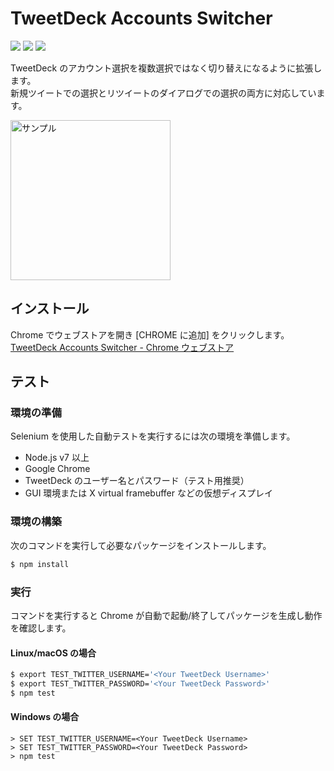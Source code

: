 TweetDeck Accounts Switcher
==========================

[![][travis-badge]][travis-link]
[![][appveyor-badge]][appveyor-link]
[![][dependencies-badge]][dependencies-link]

TweetDeck のアカウント選択を複数選択ではなく切り替えになるように拡張します。  
新規ツイートでの選択とリツイートのダイアログでの選択の両方に対応しています。

<img src="https://raw.githubusercontent.com/wiki/chitoku-k/TweetDeckAccountsSwitcher/tweetdeck_account_switcher_enabled.gif" alt="サンプル" width="256">

## インストール

Chrome でウェブストアを開き [CHROME に追加] をクリックします。  
[TweetDeck Accounts Switcher - Chrome ウェブストア](https://chrome.google.com/webstore/detail/tweetdeck-accounts-switch/cjnfkpniglbbhifpkfnclpndpbhmfllh)

## テスト

### 環境の準備

Selenium を使用した自動テストを実行するには次の環境を準備します。

- Node.js v7 以上
- Google Chrome
- TweetDeck のユーザー名とパスワード（テスト用推奨）
- GUI 環境または X virtual framebuffer などの仮想ディスプレイ

### 環境の構築

次のコマンドを実行して必要なパッケージをインストールします。

```bash
$ npm install
```

### 実行

コマンドを実行すると Chrome が自動で起動/終了してパッケージを生成し動作を確認します。

#### Linux/macOS の場合

```bash
$ export TEST_TWITTER_USERNAME='<Your TweetDeck Username>'
$ export TEST_TWITTER_PASSWORD='<Your TweetDeck Password>'
$ npm test
```

#### Windows の場合

```dos
> SET TEST_TWITTER_USERNAME=<Your TweetDeck Username>
> SET TEST_TWITTER_PASSWORD=<Your TweetDeck Password>
> npm test
```

[travis-link]:          https://travis-ci.org/chitoku-k/TweetDeckAccountsSwitcher
[travis-badge]:         https://img.shields.io/travis/chitoku-k/TweetDeckAccountsSwitcher.svg?style=flat-square&label=mac%2Flinux
[appveyor-link]:        https://ci.appveyor.com/project/chitoku-k/tweetdeckaccountsswitcher
[appveyor-badge]:       https://img.shields.io/appveyor/ci/chitoku-k/TweetDeckAccountsSwitcher.svg?style=flat-square&label=windows
[dependencies-link]:    https://gemnasium.com/github.com/chitoku-k/TweetDeckAccountsSwitcher
[dependencies-badge]:   https://img.shields.io/gemnasium/chitoku-k/TweetDeckAccountsSwitcher.svg?style=flat-square
